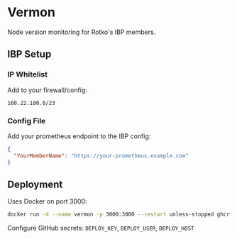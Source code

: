 # Vermon

Node version monitoring for Rotko's IBP members.

## IBP Setup

### IP Whitelist
Add to your firewall/config:
```
160.22.180.0/23
```

### Config File
Add your prometheus endpoint to the IBP config:
```json
{
  "YourMemberName": "https://your-prometheus.example.com"
}
```

## Deployment

Uses Docker on port 3000:
```bash
docker run -d --name vermon -p 3000:3000 --restart unless-stopped ghcr.io/YOUR_USERNAME/vermon:latest
```

Configure GitHub secrets: `DEPLOY_KEY`, `DEPLOY_USER`, `DEPLOY_HOST`